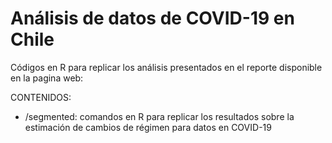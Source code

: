 # Análisis de datos de COVID-19 en Chile

Códigos en R para replicar los análisis presentados en el reporte disponible en la pagina web:

CONTENIDOS:
- /segmented: comandos en R para replicar los resultados sobre la estimación de cambios de régimen para datos en COVID-19
